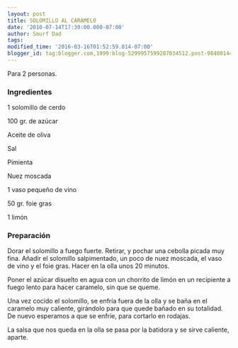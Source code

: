 ```yaml
---
layout: post
title: SOLOMILLO AL CARAMELO
date: '2010-07-14T17:30:00.000-07:00'
author: Smurf Dad
tags: 
modified_time: '2016-03-16T01:52:59.814-07:00'
blogger_id: tag:blogger.com,1999:blog-5299957599287034512.post-984001446913384931
---
```


Para 2 personas.

<h3>Ingredientes</h3>

1 solomillo de cerdo

100 gr. de azúcar

Aceite de oliva

Sal

Pimienta

Nuez moscada

1 vaso pequeño de vino

50 gr. foie gras

1 limón

<h3>Preparación</h3>

Dorar el solomillo a fuego fuerte. Retirar, y pochar una cebolla picada muy fina. Añadir el solomillo salpimentado, un poco de nuez moscada, el vaso de vino y el foie gras. Hacer en la olla unos 20 minutos.

Poner el azúcar disuelto en agua con un chorrito de limón en un recipiente a fuego lento para hacer caramelo, sin que se queme.

Una vez cocido el solomillo, se enfría fuera de la olla y se baña en el caramelo muy caliente, girándolo para que quede bañado en su totalidad. De nuevo esperamos a que se enfríe, para cortarlo en rodajas.

La salsa que nos queda en la olla se pasa por la batidora y se sirve caliente, aparte.

